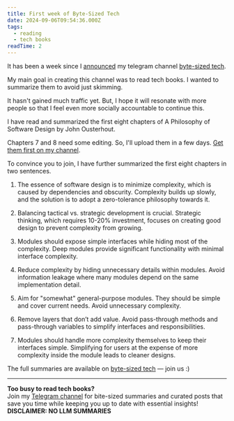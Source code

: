 ```yaml
---
title: First week of Byte-Sized Tech
date: 2024-09-06T09:54:36.000Z
tags:
  - reading
  - tech books
readTime: 2
---
```


It has been a week since I [announced](https://www.16elt.com/2024/08/31/telegram-channel-announcement/) my telegram channel [byte-sized tech](https://t.me/booksbytes).

My main goal in creating this channel was to read tech books. I wanted to summarize them to avoid just skimming.

It hasn't gained much traffic yet. But, I hope it will resonate with more people so that I feel even more socially accountable to continue this.

I have read and summarized the first eight chapters of A Philosophy of Software Design by John Ousterhout.

Chapters 7 and 8 need some editing. So, I'll upload them in a few days. [Get them first on my channel](https://t.me/booksbytes).

To convince you to join, I have further summarized the first eight chapters in two sentences.

1. The essence of software design is to minimize complexity, which is caused by dependencies and obscurity. Complexity builds up slowly, and the solution is to adopt a zero-tolerance philosophy towards it.

2. Balancing tactical vs. strategic development is crucial. Strategic thinking, which requires 10-20% investment, focuses on creating good design to prevent complexity from growing.

3. Modules should expose simple interfaces while hiding most of the complexity. Deep modules provide significant functionality with minimal interface complexity.

4. Reduce complexity by hiding unnecessary details within modules. Avoid information leakage where many modules depend on the same implementation detail.

5. Aim for "somewhat" general-purpose modules. They should be simple and cover current needs. Avoid unnecessary complexity.

6. Remove layers that don’t add value. Avoid pass-through methods and pass-through variables to simplify interfaces and responsibilities.

7. Modules should handle more complexity themselves to keep their interfaces simple. Simplifying for users at the expense of more complexity inside the module leads to cleaner designs.

The full summaries are available on [byte-sized tech](https://t.me/booksbytes) — join us :)



<!-- PROMO BLOCK -->
---

**Too busy to read tech books?**  
Join my [Telegram channel](https://t.me/booksbytes) for bite-sized summaries and curated posts that save you time while keeping you up to date with essential insights!  
**DISCLAIMER: NO LLM SUMMARIES**

<!-- END PROMO BLOCK -->


